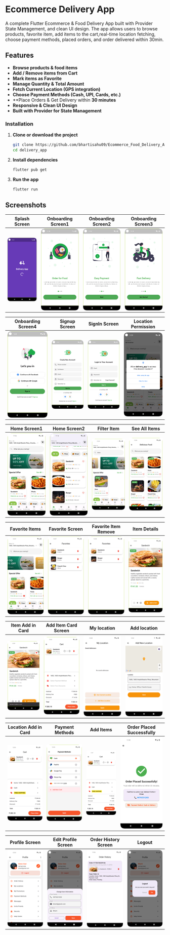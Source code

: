 # Ecommerce Delivery App

A complete Flutter Ecommerce & Food Delivery App built with Provider State Management, and clean UI design. The app allows users to browse products, favorite item, add items to the cart,real-time location fetching, choose payment methods, placed orders, and order delivered within 30min.

## Features

- **Browse products & food items**  
- **Add / Remove items from Cart**   
- **Mark items as Favorite**    
- **Manage Quantity & Total Amount**    
- **Fetch Current Location (GPS integration)**    
- **Choose Payment Methods (Cash, UPI, Cards, etc.)**    
- **Place Orders & Get Delivery within **30 minutes**  
- **Responsive & Clean UI Design**    
- **Built with **Provider** for State Management**    

### Installation

1. **Clone or download the project**
   ```bash
   git clone https://github.com/bhartisahu09/Ecommerce_Food_Delivery_App
   cd delivery_app
   ```

2. **Install dependencies**
   ```bash
   flutter pub get
   ```

3. **Run the app**
   ```bash
   flutter run
   ```

## Screenshots

| Splash Screen | Onboarding Screen1 | Onboarding Screen2 | Onboarding Screen3 |
|:---:|:---:|:---:|:---:|
| <img src="assets/screenshot1/0_splash_screen.png" width="300"> | <img src="assets/screenshot1/1.1_onboarding1.png" width="300"> | <img src="assets/screenshot1/1.2_onboarding2.png" width="300"> | <img src="assets/screenshot1/1.3_onboarding3.png" width="300"> 

| Onboarding Screen4 | Signup Screen | SignIn Screen | Location Permission |
|:---:|:---:|:---:|:---:|
| <img src="assets/screenshot1/1.4_onboarding4.png" width="300"> | <img src="assets/screenshot1/2.1_signup_screen.png" width="300"> | <img src="assets/screenshot1/2.2_signin_screen.png" width="300"> | <img src="assets/screenshot1/3_location_permission.png" width="300"> |

| Home Screen1 | Home Screen2 | Filter Item | See All Items |
|:---:|:---:|:---:|:---:|
| <img src="assets/screenshot1/3.1_home_screen1.png" width="300"> | <img src="assets/screenshot1/3.2_home_screen2.png" width="300"> | <img src="assets/screenshot1/4_filter_data.png" width="300"> | <img src="assets/screenshot1/5_see_all_data.png" width="300"> |

| Favorite Items| Favorite Screen | Favorite Item Remove | Item Details |
|:---:|:---:|:---:|:---:|
| <img src="assets/screenshot1/6_favorite1.png" width="300"> | <img src="assets/screenshot1/7_favorite_screen2.png" width="300"> | <img src="assets/screenshot1/8_favorite_data_remove3.png" width="300"> | <img src="assets/screenshot1/9_item_detail.png" width="300"> |

| Item Add in Card | Add Item Card Screen | My location | Add location |
|:---:|:---:|:---:|:---:|
| <img src="assets/screenshot1/10_item_add_card.png" width="300"> | <img src="assets/screenshot1/11_add_card_screen1.png" width="300"> | <img src="assets/screenshot1/11.1_my_location.png" width="300"> | <img src="assets/screenshot1/11.2_add_location.png" width="300"> |

| Location Add in Card| Payment Methods | Add Items | Order Placed Successfully |
|:---:|:---:|:---:|:---:|
| <img src="assets/screenshot1/11.4_location_add_card2.png" width="300"> | <img src="assets/screenshot1/12_payment_method.png" width="300"> | <img src="assets/screenshot1/13_add_card_screen2.png" width="300"> | <img src="assets/screenshot1/14_order_placed_successfully.png" width="300"> |

| Profile Screen | Edit Profile Screen | Order History Screen | Logout |
|:---:|:---:|:---:|:---:|
| <img src="assets/screenshot1/15_profile_screen1.png" width="300"> | <img src="assets/screenshot1/16_edit_profile_screen2.png" width="300"> | <img src="assets/screenshot1/17_order_history_screen.png" width="300"> | <img src="assets/screenshot1/18_logout.png" width="300"> |


